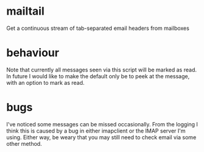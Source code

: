 
mailtail
========

Get a continuous stream of tab-separated email headers from mailboxes

behaviour
=========

Note that currently all messages seen via this script will be marked as read.
In future I would like to make the default only be to peek at the message, with
an option to mark as read.

bugs
====

I've noticed some messages can be missed occasionally. From the logging I think
this is caused by a bug in either imapclient or the IMAP server I'm using.
Either way, be weary that you may still need to check email via some other
method.

